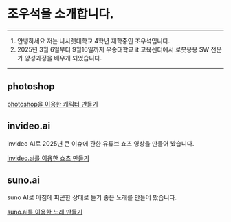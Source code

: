 # 조우석을 소개합니다.
***
1. 안녕하세요 저는 나사렛대학교 4학년 재학중인 조우석입니다.
2. 2025년 3월 6일부터 9월16일까지 우송대학교 it 교육센터에서 로봇응용 SW 전문가 양성과정을 배우게 되었습니다.
***

## photoshop

[photoshop을 이용한 캐릭터 만들기](https://github.com/user-attachments/assets/a734f947-6310-4c67-abbf-33959220e1b0)

## invideo.ai
invideo AI로 2025년 큰 이슈에 관한 유튜브 쇼츠 영상을 만들어 봤습니다.

[invideo.ai를 이용한 쇼츠 만들기](https://www.band.us/band/97542809/member/ZNUCALGD3SWRIS6YQ5ZRKS5TJU%3D%3D%3D%3D%3D%3D/post#)

## suno.ai
suno AI로 아침에 피곤한 상태로 듣기 좋은 노래를 만들어 봤습니다.

[suno.ai를 이용한 노래 만들기](https://suno.com/song/94a20572-7b22-4a2f-9246-3c7b87c5248a?sh=Nyg1w82XSVmm4H8g)
